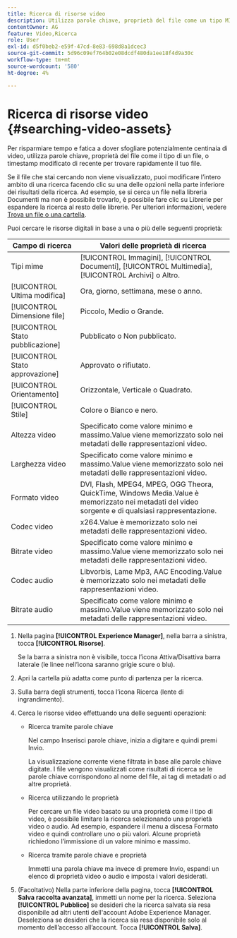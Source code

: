 ```yaml
---
title: Ricerca di risorse video
description: Utilizza parole chiave, proprietà del file come un tipo MIME, dimensioni o timestamp modificato di recente per trovare rapidamente il tuo file in AEM Assets.
contentOwner: AG
feature: Video,Ricerca
role: User
exl-id: d5f0beb2-e59f-47cd-8e83-698d8a1dcec3
source-git-commit: 5d96c09ef764b02e08dcdf480da1ee18f4d9a30c
workflow-type: tm+mt
source-wordcount: '580'
ht-degree: 4%

---
```


# Ricerca di risorse video {#searching-video-assets}

Per risparmiare tempo e fatica a dover sfogliare potenzialmente centinaia di video, utilizza parole chiave, proprietà del file come il tipo di un file, o timestamp modificato di recente per trovare rapidamente il tuo file.

Se il file che stai cercando non viene visualizzato, puoi modificare l’intero ambito di una ricerca facendo clic su una delle opzioni nella parte inferiore dei risultati della ricerca. Ad esempio, se si cerca un file nella libreria Documenti ma non è possibile trovarlo, è possibile fare clic su Librerie per espandere la ricerca al resto delle librerie. Per ulteriori informazioni, vedere [Trova un file o una cartella](https://windows.microsoft.com/en-us/windows7/find-a-file-or-folder).

Puoi cercare le risorse digitali in base a una o più delle seguenti proprietà:

| Campo di ricerca | Valori delle proprietà di ricerca |
|---|---|
| Tipi mime | [!UICONTROL Immagini],  [!UICONTROL Documenti],  [!UICONTROL Multimedia],  [!UICONTROL Archivi] o Altro. |
| [!UICONTROL Ultima modifica] | Ora, giorno, settimana, mese o anno. |
| [!UICONTROL Dimensione file] | Piccolo, Medio o Grande. |
| [!UICONTROL Stato pubblicazione] | Pubblicato o Non pubblicato. |
| [!UICONTROL Stato approvazione] | Approvato o rifiutato. |
| [!UICONTROL Orientamento] | Orizzontale, Verticale o Quadrato. |
| [!UICONTROL Stile] | Colore o Bianco e nero. |
| Altezza video | Specificato come valore minimo e massimo.Value viene memorizzato solo nei metadati delle rappresentazioni video. |
| Larghezza video | Specificato come valore minimo e massimo.Value viene memorizzato solo nei metadati delle rappresentazioni video. |
| Formato video | DVI, Flash, MPEG4, MPEG, OGG Theora, QuickTime, Windows Media.Value è memorizzato nei metadati del video sorgente e di qualsiasi rappresentazione. |
| Codec video | x264.Value è memorizzato solo nei metadati delle rappresentazioni video. |
| Bitrate video | Specificato come valore minimo e massimo.Value viene memorizzato solo nei metadati delle rappresentazioni video. |
| Codec audio | Libvorbis, Lame Mp3, AAC Encoding.Value è memorizzato solo nei metadati delle rappresentazioni video. |
| Bitrate audio | Specificato come valore minimo e massimo.Value viene memorizzato solo nei metadati delle rappresentazioni video. |

1. Nella pagina **[!UICONTROL Experience Manager]**, nella barra a sinistra, tocca **[!UICONTROL Risorse]**.

   Se la barra a sinistra non è visibile, tocca l’icona Attiva/Disattiva barra laterale (le linee nell’icona saranno grigie scure o blu).

1. Apri la cartella più adatta come punto di partenza per la ricerca.
1. Sulla barra degli strumenti, tocca l’icona Ricerca (lente di ingrandimento).
1. Cerca le risorse video effettuando una delle seguenti operazioni:

   * Ricerca tramite parole chiave

      Nel campo Inserisci parole chiave, inizia a digitare e quindi premi Invio.

      La visualizzazione corrente viene filtrata in base alle parole chiave digitate. I file vengono visualizzati come risultati di ricerca se le parole chiave corrispondono al nome del file, ai tag di metadati o ad altre proprietà.

   * Ricerca utilizzando le proprietà

      Per cercare un file video basato su una proprietà come il tipo di video, è possibile limitare la ricerca selezionando una proprietà video o audio. Ad esempio, espandere il menu a discesa Formato video e quindi controllare uno o più valori. Alcune proprietà richiedono l’immissione di un valore minimo e massimo.

   * Ricerca tramite parole chiave e proprietà

      Immetti una parola chiave ma invece di premere Invio, espandi un elenco di proprietà video o audio e imposta i valori desiderati.

1. (Facoltativo) Nella parte inferiore della pagina, tocca **[!UICONTROL Salva raccolta avanzata]**, immetti un nome per la ricerca. Seleziona **[!UICONTROL Pubblico]** se desideri che la ricerca salvata sia resa disponibile ad altri utenti dell&#39;account Adobe Experience Manager. Deseleziona se desideri che la ricerca sia resa disponibile solo al momento dell’accesso all’account. Tocca **[!UICONTROL Salva]**.
